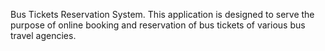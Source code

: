 Bus Tickets Reservation System.
This application is designed to serve the purpose of online booking and reservation of bus tickets of various bus travel agencies.

